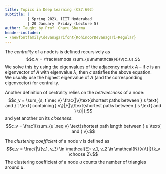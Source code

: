 ```yaml
---
title: Topics in Deep Learning (CS7.602)
subtitle: |
          | Spring 2023, IIIT Hyderabad
          | 20 January, Friday (Lecture 5)
author: Taught by Prof. Charu Sharma
header-includes:
- \newfontfamily\devanagarifont{KohinoorDevanagari-Regular}
---
```


The *centrality* of a node is is defined recursively as
$$c_v = \frac1\lambda \sum_{u\in\mathcal{N}(v)c_u}.$$
We solve this by using the eigenvalues of the adjacency matrix $A$ – if $c$ is an eigenvector of $A$ with eigenvalue $\lambda$, then $c$ satisfies the above equation.  
We usually use the highest eigenvalue of $A$ (and the corresponding eigenvector) for centrality.

Another definition of centrality relies on the *betweenness* of a node:
$$c_v = \sum_{s, t \neq v} \frac{|\{\text{shortest paths between } s \text{ and } t \text{ containing } v\}|}{|\{\text{shortest paths between } s \text{ and } t\}|};$$
and yet another on its *closeness*:
$$c_v = \frac1{\sum_{u \neq v} \text{shortest path length between } u \text{ and } v}.$$

The *clustering coefficient* of a node $v$ is defined as
$$e_v = \frac{|\{(v_1, v_2) \in \mathcal{E}: v_1, v_2 \in \mathcal{N}(v)\}|}{k_v \choose 2}.$$
The clustering coefficient of a node $u$ counts the number of triangles around $u$.